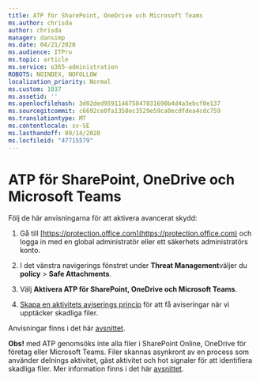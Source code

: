 ```yaml
---
title: ATP för SharePoint, OneDrive och Microsoft Teams
ms.author: chrisda
author: chrisda
manager: dansimp
ms.date: 04/21/2020
ms.audience: ITPro
ms.topic: article
ms.service: o365-administration
ROBOTS: NOINDEX, NOFOLLOW
localization_priority: Normal
ms.custom: 1037
ms.assetid: ''
ms.openlocfilehash: 3d02ded959114675847831690b4d4a3ebcf0e137
ms.sourcegitcommit: c6692ce0fa1358ec3529e59ca0ecdfdea4cdc759
ms.translationtype: MT
ms.contentlocale: sv-SE
ms.lasthandoff: 09/14/2020
ms.locfileid: "47715579"
---
```

# <a name="atp-for-sharepoint-onedrive-and-microsoft-teams"></a>ATP för SharePoint, OneDrive och Microsoft Teams

Följ de här anvisningarna för att aktivera avancerat skydd:

1. Gå till [https://protection.office.com](https://protection.office.com) och logga in med en global administratör eller ett säkerhets administratörs konto.

2. I det vänstra navigerings fönstret under **Threat Management**väljer du **policy** \> **Safe Attachments**.

3. Välj **Aktivera ATP för SharePoint, OneDrive och Microsoft Teams**.

4. [Skapa en aktivitets aviserings princip](https://docs.microsoft.com/microsoft-365/compliance/create-activity-alerts) för att få aviseringar när vi upptäcker skadliga filer.

Anvisningar finns i det här [avsnittet](https://docs.microsoft.com/microsoft-365/security/office-365-security/turn-on-atp-for-spo-odb-and-teams).

**Obs!** med ATP genomsöks inte alla filer i SharePoint Online, OneDrive för företag eller Microsoft Teams. Filer skannas asynkront av en process som använder delnings aktivitet, gäst aktivitet och hot signaler för att identifiera skadliga filer. Mer information finns i det här [avsnittet](https://docs.microsoft.com/microsoft-365/security/office-365-security/atp-for-spo-odb-and-teams).
